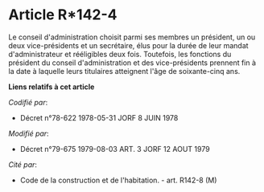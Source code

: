 # Article R*142-4

Le conseil d'administration choisit parmi ses membres un président, un ou deux vice-présidents et un secrétaire, élus pour la
durée de leur mandat d'administrateur et rééligibles deux fois. Toutefois, les fonctions du président du conseil
d'administration et des vice-présidents prennent fin à la date à laquelle leurs titulaires atteignent l'âge de soixante-cinq
ans.

**Liens relatifs à cet article**

_Codifié par_:

  - Décret n°78-622 1978-05-31 JORF 8 JUIN 1978

_Modifié par_:

  - Décret n°79-675 1979-08-03 ART. 3 JORF 12 AOUT 1979

_Cité par_:

  - Code de la construction et de l'habitation. - art. R142-8 (M)
